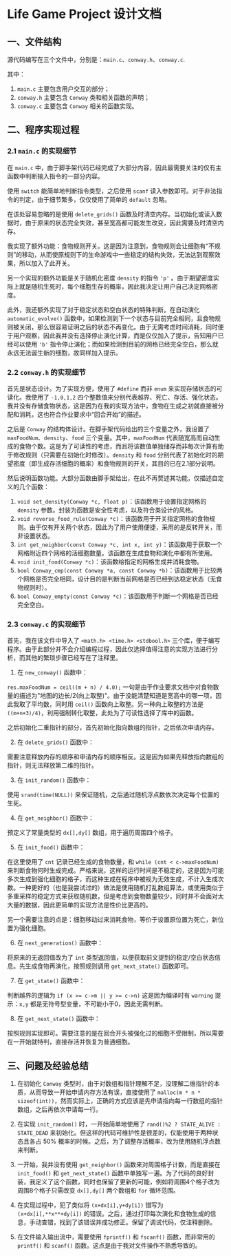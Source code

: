 # Life Game Project 设计文档

## 一、文件结构

源代码编写在三个文件中，分别是：`main.c`、`conway.h`、`conway.c`.

其中：

1. `main.c` 主要包含用户交互的部分；
2. `conway.h` 主要包含 `Conway` 类和相关函数的声明；
3. `conway.c` 主要包含 `Conway` 相关的函数实现。

## 二、程序实现过程

### 2.1 `main.c` 的实现细节
在 `main.c` 中，由于脚手架代码已经完成了大部分内容，因此最需要关注的仅有主函数中判断输入指令的一部分内容。

使用 `switch` 能简单地判断指令类型，之后使用 `scanf` 读入参数即可。对于非法指令的判定，由于细节繁多，仅仅使用了简单的 `default` 忽略。

在该处容易忽略的是使用 `delete_grids()` 函数及时清空内存。当初始化或读入数据时，由于原来的状态完全失效，甚至宽高都可能发生改变，因此需要及时清空内存。

我实现了额外功能：食物规则开关。这是因为注意到，食物规则会让细胞有“不规则”的移动，从而使原规则下的生命游戏中一些稳定的结构失效，无法达到观察效果，所以加入了此开关。

另一个实现的额外功能是关于随机化密度 `density` 的指令 `'p'` 。由于期望密度实际上就是随机生死时，每个细胞生存的概率，因此我决定让用户自己决定网格密度。

此外，我还额外实现了对于稳定状态和空白状态的特殊判断。在自动演化 `automatic_evolve()` 函数中，如果检测到下一个状态与目前完全相同，且食物规则被关闭，那么很容易证明之后的状态不再变化。由于无需考虑时间消耗，同时便于用户观察，因此我并没有选择停止演化计算，而是仅仅加入了提示，告知用户已经可以使用 `'b'` 指令停止演化；而如果检测到目前的网格已经完全空白，那么就永远无法诞生新的细胞，故同样加入提示。

### 2.2 `conway.h` 的实现细节
首先是状态设计。为了实现方便，使用了 `#define` 而非 `enum` 来实现存储状态的可读化。我使用了 `-1,0,1,2` 四个整数值来分别代表越界、死亡、存活、强化状态。我并没有存储食物状态，这是因为在我的实现方法中，食物在生成之初就直接被分配和消耗，这也符合作业要求中“回合开始”的描述。

之后是 `Conway` 的结构体设计。在脚手架代码给出的三个变量之外，我设置了 `maxFoodNum`、`density`、`food` 三个变量。其中，`maxFoodNum` 代表随宽高而自动生成的食物个数。这是为了可读性的考虑，而且将该数值单独储存而非每次计算有助于修改规则（只需要在初始化时修改）。`density` 和 `food` 分别代表了初始化时的期望密度（即生成存活细胞的概率）和食物规则的开关，其目的已在2.1部分说明。

然后说明函数功能。大部分函数由脚手架给出，在此不再赘述其功能，仅描述自定义的几个函数：

1. `void set_density(Conway *c, float p)`：该函数用于设置指定网格的 `density` 参数。封装为函数是安全性考虑，以及符合类设计的风格。
2. `void reverse_food_rule(Conway *c)`：该函数用于开关指定网格的食物规则。由于仅有开关两个状态，因此为了用户使用便捷，采用的是反转开关，而非设置状态。
3. `int get_neighbor(const Conway *c, int x, int y)`：该函数用于获取一个网格附近四个网格的活细胞数量。该函数在生成食物和演化中都有所使用。
4. `void init_food(Conway *c)`：该函数给指定的网格生成并消耗食物。
5. `bool Conway_cmp(const Conway *a, const Conway *b)`：该函数用于比较两个网格是否完全相同，设计目的是判断当前网格是否已经到达稳定状态（无食物规则时）。
6. `bool Conway_empty(const Conway *c)`：该函数用于判断一个网格是否已经完全空白。

### 2.3 `conway.c` 的实现细节
首先，我在该文件中导入了 `<math.h> <time.h> <stdbool.h>` 三个库，便于编写程序。由于此部分并不会介绍编程过程，因此仅选择值得注意的实现方法进行分析，而其他的繁琐步骤已经写在了注释里。
1. 在 `new_conway()` 函数中：

`res.maxFoodNum = ceil((m + n) / 4.0);` 一句是由于作业要求文档中对食物数量的描述为"地图的边长/2(向上取整)"。由于没能清楚知道是宽高中的哪一项，因此我取了平均数，同时用 `ceil()` 函数向上取整。另一种向上取整的方法是 `((m+n+3)/4)`，利用强制转化取整，此处为了可读性选择了库中的函数。

之后初始化二重指针的部分，首先初始化指向数组的指针，之后依次申请内存。

2. 在 `delete_grids()` 函数中：

需要注意释放内存的顺序和申请内存的顺序相反。这是因为如果先释放指向数组的指针，则无法释放第二维的指针。

3. 在 `init_random()` 函数中：

使用 `srand(time(NULL))` 来保证随机，之后通过随机浮点数依次决定每个位置的生死。

4. 在 `get_neighbor()` 函数中：

预定义了常量类型的 `dx[],dy[]` 数组，用于遍历周围四个格子。

5. 在 `init_food()` 函数中：

在这里使用了 `cnt` 记录已经生成的食物数量，和 `while (cnt < c->maxFoodNum)` 来判断食物何时生成完成。严格来说，这样的运行时间是不稳定的，这是因为可能多次生成到强化细胞的格子，而这种生成在程序中被视为无效生成，不计入生成次数。一种更好的（也是我尝试过的）做法是使用随机打乱数组算法，或使用类似于多重采样的稳定方式来获取随机数，但是考虑到食物数量较少，同时并不会面对太大量的数据，因此更简单的实现方法是性价比更高的。

另一个需要注意的点是：细胞移动过来消耗食物，等价于设置原位置为死亡，新位置为强化细胞。

6. 在 `next_generation()` 函数中：

将原来的无返回值改为了 `int` 类型返回值，以便获取前文提到的稳定/空白状态信息。先生成食物再演化，按照规则调用 `get_next_state()` 函数即可。

7. 在 `get_state()` 函数中：

判断越界的逻辑为 `if (x >= c->m || y >= c->n)` 这是因为编译时有 `warning` 提示：`x,y` 都是无符号型变量，不可能小于0，因此无需判断。

8. 在 `get_next_state()` 函数中：

按照规则实现即可。需要注意的是在回合开头被强化过的细胞不受限制，所以需要在一开始就特判，直接存活并恢复为普通细胞。

## 三、问题及经验总结
1. 在初始化 `Conway` 类型时，由于对数组和指针理解不足，没理解二维指针的本质，从而导致一开始申请内存方法有误，直接使用了 `malloc(m * n * sizeof(int))`，然而实际上，正确的方式应该是先申请指向每一行数组的指针数组，之后再依次申请每一行。

2. 在实现 `init_random()` 时，一开始简单地使用了 `rand()%2 ? STATE_ALIVE : STATE_DEAD` 来初始化。但这样的代码可维护性是很差的，仅能使用于两种状态且各占 $50\%$ 概率的时候。之后，为了调整存活概率，改为使用随机浮点数来判断。

3. 一开始，我并没有使用 `get_neighbor()` 函数来对周围格子计数，而是直接在 `init_food()` 和 `get_next_state()` 函数中单独写一遍。为了代码的良好封装，我定义了这个函数，同时也保留了更新的可能，例如将周围4个格子改为周围8个格子只需改变 `dx[],dy[]` 两个数组和 `for` 循环范围。

4. 在实现过程中，犯了类似将 `(x+dx[i],y+dy[i])` 错写为 `(x+dx[i],**x**+dy[i])` 的错误。之后，通过打印每次演化和食物生成的信息，手动查错，找到了该错误并成功修正。保留了调试代码，仅注释删除。

5. 在文件输入输出流中，需要使用 `fprintf()` 和 `fscanf()` 函数，而非常用的 `printf()` 和 `scanf()` 函数。这点是由于我对文件操作不熟悉导致的。